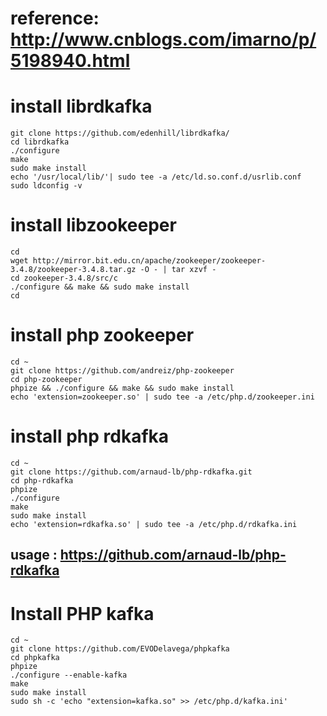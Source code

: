 # reference: http://www.cnblogs.com/imarno/p/5198940.html
# install librdkafka

	git clone https://github.com/edenhill/librdkafka/
	cd librdkafka
	./configure
	make
	sudo make install
	echo '/usr/local/lib/'| sudo tee -a /etc/ld.so.conf.d/usrlib.conf
	sudo ldconfig -v

# install libzookeeper

	cd
	wget http://mirror.bit.edu.cn/apache/zookeeper/zookeeper-3.4.8/zookeeper-3.4.8.tar.gz -O - | tar xzvf -
	cd zookeeper-3.4.8/src/c
	./configure && make && sudo make install
	cd

# install php zookeeper

	cd ~
	git clone https://github.com/andreiz/php-zookeeper
	cd php-zookeeper
	phpize && ./configure && make && sudo make install
	echo 'extension=zookeeper.so' | sudo tee -a /etc/php.d/zookeeper.ini

# install php rdkafka

	cd ~
	git clone https://github.com/arnaud-lb/php-rdkafka.git
	cd php-rdkafka
	phpize
	./configure
	make
	sudo make install
	echo 'extension=rdkafka.so' | sudo tee -a /etc/php.d/rdkafka.ini

## usage : https://github.com/arnaud-lb/php-rdkafka

# Install PHP kafka

	cd ~
	git clone https://github.com/EVODelavega/phpkafka
	cd phpkafka
	phpize
	./configure --enable-kafka
	make
	sudo make install
	sudo sh -c 'echo "extension=kafka.so" >> /etc/php.d/kafka.ini'
